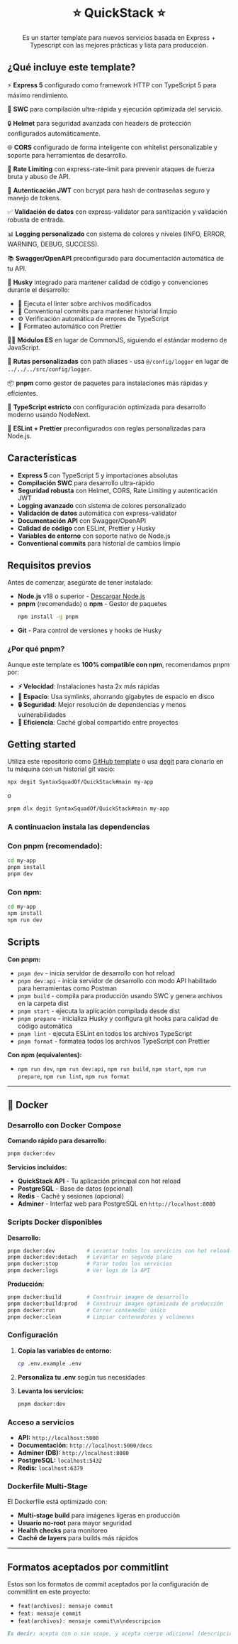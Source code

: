 <h1 align="center">⭐ QuickStack ⭐</h1>

<p align="center">
  Es un starter template para nuevos servicios basada en Express + Typescript con las mejores prácticas y lista para producción.
</p>

## ¿Qué incluye este template?

⚡️ **Express 5** configurado como framework HTTP con TypeScript 5 para máximo rendimiento.

👷 **SWC** para compilación ultra-rápida y ejecución optimizada del servicio.

🔒 **Helmet** para seguridad avanzada con headers de protección configurados automáticamente.

🌐 **CORS** configurado de forma inteligente con whitelist personalizable y soporte para herramientas de desarrollo.

🚦 **Rate Limiting** con express-rate-limit para prevenir ataques de fuerza bruta y abuso de API.

🔐 **Autenticación JWT** con bcrypt para hash de contraseñas seguro y manejo de tokens.

✅ **Validación de datos** con express-validator para sanitización y validación robusta de entrada.

📊 **Logging personalizado** con sistema de colores y niveles (INFO, ERROR, WARNING, DEBUG, SUCCESS).

📚 **Swagger/OpenAPI** preconfigurado para documentación automática de tu API.

🐶 **Husky** integrado para mantener calidad de código y convenciones durante el desarrollo:

- 💅 Ejecuta el linter sobre archivos modificados
- 💬 Conventional commits para mantener historial limpio
- ⚙️ Verificación automática de errores de TypeScript
- 🎨 Formateo automático con Prettier

🐦‍🔥 **Módulos ES** en lugar de CommonJS, siguiendo el estándar moderno de JavaScript.

📌 **Rutas personalizadas** con path aliases - usa `@/config/logger` en lugar de `../../../src/config/logger`.

📦 **pnpm** como gestor de paquetes para instalaciones más rápidas y eficientes.

🎯 **TypeScript estricto** con configuración optimizada para desarrollo moderno usando NodeNext.

🔧 **ESLint + Prettier** preconfigurados con reglas personalizadas para Node.js.

## Características

- **Express 5** con TypeScript 5 y importaciones absolutas
- **Compilación SWC** para desarrollo ultra-rápido
- **Seguridad robusta** con Helmet, CORS, Rate Limiting y autenticación JWT
- **Logging avanzado** con sistema de colores personalizado
- **Validación de datos** automática con express-validator
- **Documentación API** con Swagger/OpenAPI
- **Calidad de código** con ESLint, Prettier y Husky
- **Variables de entorno** con soporte nativo de Node.js
- **Conventional commits** para historial de cambios limpio

## Requisitos previos

Antes de comenzar, asegúrate de tener instalado:

- **Node.js** v18 o superior - [Descargar Node.js](https://nodejs.org/)
- **pnpm** (recomendado) o **npm** - Gestor de paquetes
  ```bash
  npm install -g pnpm
  ```
- **Git** - Para control de versiones y hooks de Husky

### ¿Por qué pnpm?

Aunque este template es **100% compatible con npm**, recomendamos pnpm por:

- **⚡ Velocidad**: Instalaciones hasta 2x más rápidas
- **💾 Espacio**: Usa symlinks, ahorrando gigabytes de espacio en disco
- **🔒 Seguridad**: Mejor resolución de dependencias y menos vulnerabilidades
- **🎯 Eficiencia**: Caché global compartido entre proyectos

## Getting started

Utiliza este repositorio como [GitHub template](https://github.com/SyntaxSquadOf/QuickStack/generate) o usa [degit](https://github.com/Rich-Harris/degit) para clonarlo en tu máquina con un historial git vacío:

```bash
npx degit SyntaxSquadOf/QuickStack#main my-app
```

o

```bash
pnpm dlx degit SyntaxSquadOf/QuickStack#main my-app
```

### A continuacion instala las dependencias

### Con pnpm (recomendado):

```bash
cd my-app
pnpm install
pnpm dev
```

### Con npm:

```bash
cd my-app
npm install
npm run dev
```

## Scripts

**Con pnpm:**

- `pnpm dev` - inicia servidor de desarrollo con hot reload
- `pnpm dev:api` - inicia servidor de desarrollo con modo API habilitado para herramientas como Postman
- `pnpm build` - compila para producción usando SWC y genera archivos en la carpeta dist
- `pnpm start` - ejecuta la aplicación compilada desde dist
- `pnpm prepare` - inicializa Husky y configura git hooks para calidad de código automática
- `pnpm lint` - ejecuta ESLint en todos los archivos TypeScript
- `pnpm format` - formatea todos los archivos TypeScript con Prettier

**Con npm (equivalentes):**

- `npm run dev`, `npm run dev:api`, `npm run build`, `npm start`, `npm run prepare`, `npm run lint`, `npm run format`

---

## 🐳 Docker

### Desarrollo con Docker Compose

**Comando rápido para desarrollo:**

```bash
pnpm docker:dev
```

**Servicios incluidos:**

- **QuickStack API** - Tu aplicación principal con hot reload
- **PostgreSQL** - Base de datos (opcional)
- **Redis** - Caché y sesiones (opcional)
- **Adminer** - Interfaz web para PostgreSQL en `http://localhost:8080`

### Scripts Docker disponibles

**Desarrollo:**

```bash
pnpm docker:dev          # Levantar todos los servicios con hot reload
pnpm docker:dev:detach   # Levantar en segundo plano
pnpm docker:stop         # Parar todos los servicios
pnpm docker:logs         # Ver logs de la API
```

**Producción:**

```bash
pnpm docker:build        # Construir imagen de desarrollo
pnpm docker:build:prod   # Construir imagen optimizada de producción
pnpm docker:run          # Correr contenedor único
pnpm docker:clean        # Limpiar contenedores y volúmenes
```

### Configuración

1. **Copia las variables de entorno:**

   ```bash
   cp .env.example .env
   ```

2. **Personaliza tu .env** según tus necesidades

3. **Levanta los servicios:**
   ```bash
   pnpm docker:dev
   ```

### Acceso a servicios

- **API:** `http://localhost:5000`
- **Documentación:** `http://localhost:5000/docs`
- **Adminer (DB):** `http://localhost:8080`
- **PostgreSQL:** `localhost:5432`
- **Redis:** `localhost:6379`

### Dockerfile Multi-Stage

El Dockerfile está optimizado con:

- **Multi-stage build** para imágenes ligeras en producción
- **Usuario no-root** para mayor seguridad
- **Health checks** para monitoreo
- **Caché de layers** para builds más rápidos

---

## Formatos aceptados por commitlint

Estos son los formatos de commit aceptados por la configuración de commitlint en este proyecto:

- `feat(archivos): mensaje commit`
- `feat: mensaje commit`
- `feat(archivos): mensaje commit\n\ndescripcion`

```markdown
Es decir: acepta con o sin scope, y acepta cuerpo adicional (descripcion)
```
